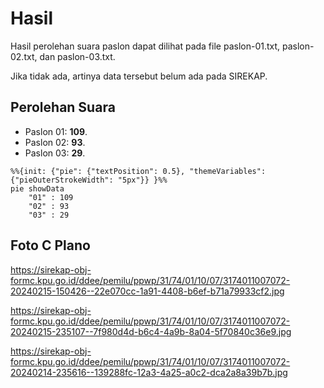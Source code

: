 # Hasil

Hasil perolehan suara paslon dapat dilihat pada file paslon-01.txt, paslon-02.txt, dan paslon-03.txt.

Jika tidak ada, artinya data tersebut belum ada pada SIREKAP.

## Perolehan Suara

 * Paslon 01: **109**.
 * Paslon 02: **93**.
 * Paslon 03: **29**.

```mermaid
%%{init: {"pie": {"textPosition": 0.5}, "themeVariables": {"pieOuterStrokeWidth": "5px"}} }%%
pie showData
    "01" : 109
    "02" : 93
    "03" : 29
```
## Foto C Plano

https://sirekap-obj-formc.kpu.go.id/ddee/pemilu/ppwp/31/74/01/10/07/3174011007072-20240215-150426--22e070cc-1a91-4408-b6ef-b71a79933cf2.jpg

https://sirekap-obj-formc.kpu.go.id/ddee/pemilu/ppwp/31/74/01/10/07/3174011007072-20240215-235107--7f980d4d-b6c4-4a9b-8a04-5f70840c36e9.jpg

https://sirekap-obj-formc.kpu.go.id/ddee/pemilu/ppwp/31/74/01/10/07/3174011007072-20240214-235616--139288fc-12a3-4a25-a0c2-dca2a8a39b7b.jpg
